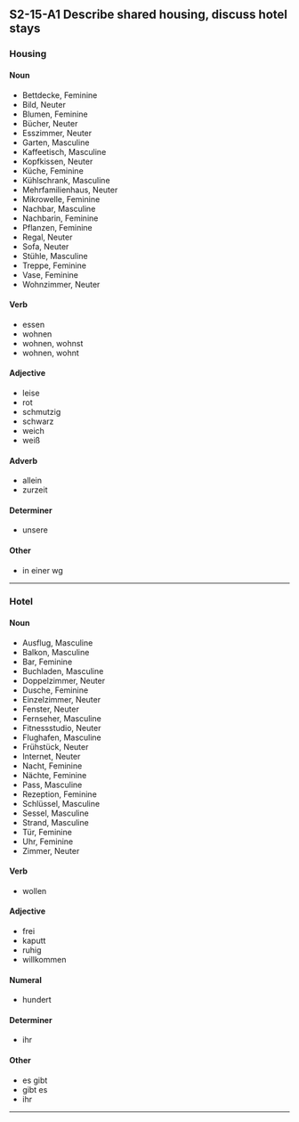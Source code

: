 ## S2-15-A1 Describe shared housing, discuss hotel stays
### Housing
#### Noun
- Bettdecke, Feminine
- Bild, Neuter
- Blumen, Feminine
- Bücher, Neuter
- Esszimmer, Neuter
- Garten, Masculine
- Kaffeetisch, Masculine
- Kopfkissen, Neuter
- Küche, Feminine
- Kühlschrank, Masculine
- Mehrfamilienhaus, Neuter
- Mikrowelle, Feminine
- Nachbar, Masculine
- Nachbarin, Feminine
- Pflanzen, Feminine
- Regal, Neuter
- Sofa, Neuter
- Stühle, Masculine
- Treppe, Feminine
- Vase, Feminine
- Wohnzimmer, Neuter
#### Verb
- essen
- wohnen
- wohnen, wohnst
- wohnen, wohnt
#### Adjective
- leise
- rot
- schmutzig
- schwarz
- weich
- weiß
#### Adverb
- allein
- zurzeit
#### Determiner
- unsere
#### Other
- in einer wg
---
### Hotel
#### Noun
- Ausflug, Masculine
- Balkon, Masculine
- Bar, Feminine
- Buchladen, Masculine
- Doppelzimmer, Neuter
- Dusche, Feminine
- Einzelzimmer, Neuter
- Fenster, Neuter
- Fernseher, Masculine
- Fitnessstudio, Neuter
- Flughafen, Masculine
- Frühstück, Neuter
- Internet, Neuter
- Nacht, Feminine
- Nächte, Feminine
- Pass, Masculine
- Rezeption, Feminine
- Schlüssel, Masculine
- Sessel, Masculine
- Strand, Masculine
- Tür, Feminine
- Uhr, Feminine
- Zimmer, Neuter
#### Verb
- wollen
#### Adjective
- frei
- kaputt
- ruhig
- willkommen
#### Numeral
- hundert
#### Determiner
- ihr
#### Other
- es gibt
- gibt es
- ihr
---
